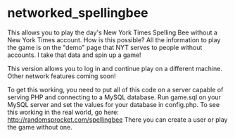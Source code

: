 # networked_spellingbee
This allows you to play the day's New York Times Spelling Bee without a New York Times account.  How is this possible?  All the information to play the game is on the "demo" page that NYT serves to people without accounts.  I take that data and spin up a game!

This version allows you to log in and continue play on a different machine. Other network features coming soon!

To get this working, you need to put all of this code on a server capable of serving PHP and connecting to a MySQL database.  Run game.sql on your MySQL server and set the values for your database in config.php.
To see this working in the real world, go here: http://randomsprocket.com/spellingbee 
There you can create a user or play the game without one.
